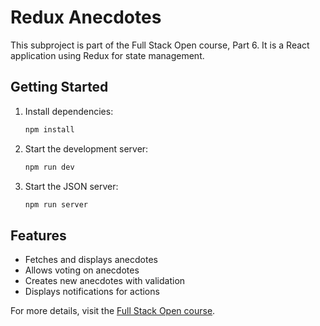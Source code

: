 # Redux Anecdotes

This subproject is part of the Full Stack Open course, Part 6. It is a React application using Redux for state management.

## Getting Started

1. Install dependencies:
    ```sh
    npm install
    ```

2. Start the development server:
    ```sh
    npm run dev
    ```

3. Start the JSON server:
    ```sh
    npm run server
    ```

## Features

- Fetches and displays anecdotes
- Allows voting on anecdotes
- Creates new anecdotes with validation
- Displays notifications for actions

For more details, visit the [Full Stack Open course](https://fullstackopen.com/osa6).